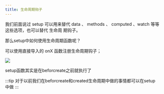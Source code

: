 ```yaml
---
title: 生命周期钩子
---
```


我们前面说过 setup 可以用来替代 data 、 methods 、 computed 、watch 等等这些选项，也可以替代 生命周
期钩子。

那么setup中如何使用生命周期函数呢？

可以使用直接导入的 onX 函数注册生命周期钩子；

![](https://gitee.com/itsandy/picgo-img/raw/master/vue/composition/生命周期钩子.png)

setup函数其实是在beforcreate之前就执行了

:::tip
对于以前我们在beforcreate和created生命周期中做的事情都可以在setup中做
:::